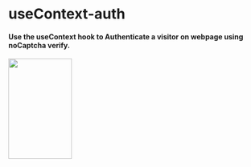 # useContext-auth
 
#### Use the useContext hook to Authenticate a visitor on webpage using noCaptcha verify.

<img src='https://storage.googleapis.com/acciojob-open-file-collections/usecontext-auth_AdobeExpress.gif' width='50%' height='200px'/>
